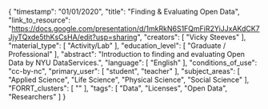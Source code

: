 {
    "timestamp": "01/01/2020",
    "title": "Finding & Evaluating Open Data",
    "link_to_resource": "https://docs.google.com/presentation/d/1mkRkN6S1FQmFiR2YiJJxAKdCK7JjyTQxde5thKsCsHA/edit?usp=sharing",
    "creators": [
        "Vicky Steeves"
    ],
    "material_type": [
        "Activity/Lab"
    ],
    "education_level": [
        "Graduate / Professional"
    ],
    "abstract": "Introduction to finding and evaluating Open Data by NYU DataServices.",
    "language": [
        "English"
    ],
    "conditions_of_use": "cc-by-nc",
    "primary_user": [
        "student",
        "teacher"
    ],
    "subject_areas": [
        "Applied Science",
        "Life Science",
        "Physical Science",
        "Social Science"
    ],
    "FORRT_clusters": [
        ""
    ],
    "tags": [
        "Data",
        "Licenses",
        "Open Data",
        "Researchers"
    ]
}